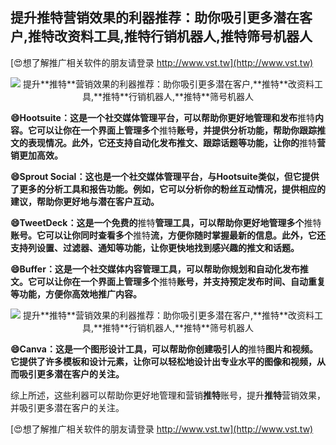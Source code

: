 ## **提升**推特**营销效果的利器推荐：助你吸引更多潜在客户,**推特**改资料工具,**推特**行销机器人,**推特**筛号机器人**

[😍想了解推广相关软件的朋友请登录 http://www.vst.tw](http://www.vst.tw)

 <center><img src="https://vst.tw/MP4/tuiguang/png/1.png" alt="提升**推特**营销效果的利器推荐：助你吸引更多潜在客户,**推特**改资料工具,**推特**行销机器人,**推特**筛号机器人"></center>

**😄Hootsuite：这是一个社交媒体管理平台，可以帮助你更好地管理和发布**推特**内容。它可以让你在一个界面上管理多个**推特**账号，并提供分析功能，帮助你跟踪推文的表现情况。此外，它还支持自动化发布推文、跟踪话题等功能，让你的**推特**营销更加高效。**

**😄Sprout Social：这也是一个社交媒体管理平台，与Hootsuite类似，但它提供了更多的分析工具和报告功能。例如，它可以分析你的粉丝互动情况，提供相应的建议，帮助你更好地与潜在客户互动。**

**😄TweetDeck：这是一个免费的**推特**管理工具，可以帮助你更好地管理多个**推特**账号。它可以让你同时查看多个**推特**流，方便你随时掌握最新的信息。此外，它还支持列设置、过滤器、通知等功能，让你更快地找到感兴趣的推文和话题。**

**😄Buffer：这是一个社交媒体内容管理工具，可以帮助你规划和自动化发布推文。它可以让你在一个界面上管理多个**推特**账号，并支持预定发布时间、自动重复等功能，方便你高效地推广内容。**

 <center><img src="https://vst.tw/MP4/tuiguang/png/5.png" alt="提升**推特**营销效果的利器推荐：助你吸引更多潜在客户,**推特**改资料工具,**推特**行销机器人,**推特**筛号机器人"></center>

**😄Canva：这是一个图形设计工具，可以帮助你创建吸引人的**推特**图片和视频。它提供了许多模板和设计元素，让你可以轻松地设计出专业水平的图像和视频，从而吸引更多潜在客户的关注。**

综上所述，这些利器可以帮助你更好地管理和营销**推特**账号，提升**推特**营销效果，并吸引更多潜在客户的关注。

[😍想了解推广相关软件的朋友请登录 http://www.vst.tw](http://www.vst.tw)



